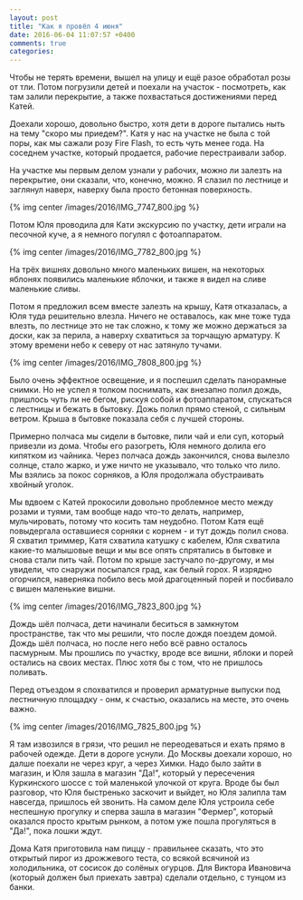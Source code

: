 ```yaml
---
layout: post
title: "Как я провёл 4 июня"
date: 2016-06-04 11:07:57 +0400
comments: true
categories: 
---
```

Чтобы не терять времени, вышел на улицу и ещё разое обработал розы от тли. Потом погрузили детей и поехали на участок - посмотреть, как там залили перекрытие, а также похвастаться достижениями перед Катей.

Доехали хорошо, довольно быстро, хотя дети в дороге пытались ныть на тему "скоро мы приедем?". Катя у нас на участке не была с той поры, как мы сажали розу Fire Flash, то есть чуть менее года. На соседнем участке, который продается, рабочие перестраивали забор.

На участке мы первым делом узнали у рабочих, можно ли залезть на перекрытие, они сказали, что, конечно, можно. Я слазил по лестнице и заглянул наверх, наверху была просто бетонная поверхность.

{% img center /images/2016/IMG_7747_800.jpg %}

Потом Юля проводила для Кати экскурсию по участку, дети играли на песочной куче, а я немного погулял с фотоаппаратом.

{% img center /images/2016/IMG_7782_800.jpg %}

На трёх вишнях довольно много маленьких вишен, на некоторых яблонях появились маленькие яблочки, и также я видел на сливе маленькие сливы.

Потом я предложил всем вместе залезть на крышу, Катя отказалась, а Юля туда решительно влезла. Ничего не оставалось, как мне тоже туда влезть, по лестнице это не так сложно, к тому же можно держаться за доски, как за перила, а наверху схватиться за торчащую арматуру. К этому времени небо к северу от нас затянуло тучами. 

{% img center /images/2016/IMG_7808_800.jpg %}

Было очень эффектное освещение, и я поспешил сделать панорамные снимки. Но не успел я толком поснимать, как внезапно полил дождь, пришлось чуть ли не бегом, рискуя собой и фотоаппаратом, спускаться с лестницы и бежать в бытовку. Дожь полил прямо стеной, с сильным ветром. Крыша в бытовке показала себя с лучшей стороны.

Примерно полчаса мы сидели в бытовке, пили чай и ели суп, который привезли из дома. Чтобы его разогреть, Юля немного долила его кипятком из чайника. Через полчаса дождь закончился, снова вылезло солнце, стало жарко, и уже ничто не указывало, что только что лило. Мы взялись за покос сорняков, а Юля продолжала обустраивать хвойный уголок.

Мы вдвоем с Катей прокосили довольно проблемное место между розами и туями, там вообще надо что-то делать, например, мульчировать, потому что косить там неудобно. Потом Катя ещё повыдергала оставшиеся сорняки с корнем - и тут дождь полил снова. Я схватил триммер, Катя схватила катушку с кабелем, Юля схватила какие-то малышовые вещи и мы все опять спрятались в бытовке и снова стали пить чай. Потом по крыше застучало по-другому, и мы увидели, что снаружи посыпался град, как белый горох. Я изрядно огорчился, наверняка побило весь мой драгоценный порей и посбивало с вишен маленькие вишни. 

{% img center /images/2016/IMG_7823_800.jpg %}

Дождь шёл полчаса, дети начинали беситься в замкнутом пространстве, так что мы решили, что после дождя поездем домой. Дождь шёл полчаса, но после него небо всё равно осталось пасмурным. Мы прошлись по участку, вроде все вишни, яблоки и порей остались на своих местах. Плюс хотя бы с том, что не пришлось поливать.

Перед отъездом я спохватился и проверил арматурные выпуски под лестничную площадку - онм, к счастью, оказались на месте, это очень важно.

{% img center /images/2016/IMG_7825_800.jpg %}

Я там извозился в грязи, что решил не переодеваться и ехать прямо в рабочей одежде. Дети в дороге уснули. До Москвы доехали хорошо, но далше поехали не через круг, а через Химки. Надо было зайти в магазин, и Юля зашла в магазин "Да!", который у пересечения Куркинского шоссе с той маленькой улочкой от круга. Вроде бы был разговор, что Юля быстренько заскочит и выйдет, но Юля залипла там навсегда, пришлось ей звонить. На самом деле Юля устроила себе неспешную прогулку и сперва зашла в магазин "Фермер", который оказался просто крытым рынком, а потом уже пошла прогуляться в "Да!", пока лошки ждут.

Дома Катя приготовила нам пиццу - правильнее сказать, что это открытый пирог из дрожжевого теста, со всякой всячиной из холодильника, от сосисок до солёных огурцов. Для Виктора Ивановича (который должен был приехать завтра) сделали отдельно, с тунцом из банки.
